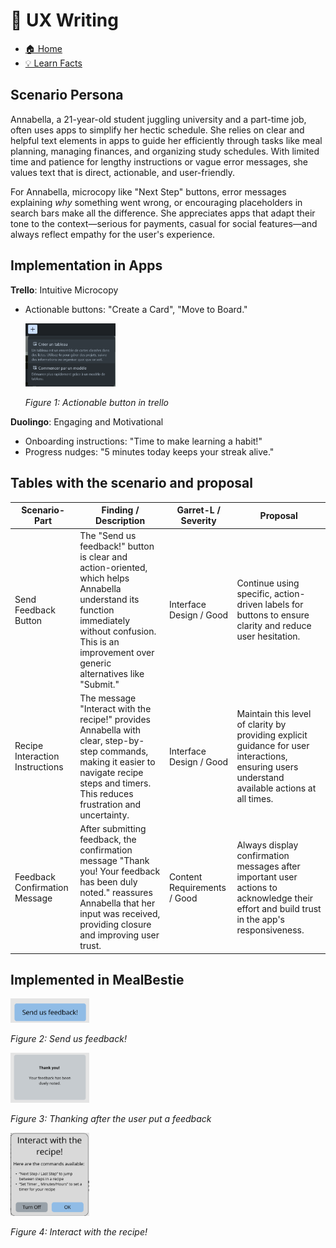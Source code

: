 # 📝 UX Writing

- [🏠 Home](index.md)
- [💡 Learn Facts](LearnFacts/Learn%20Facts%20SW12.md)

## Scenario Persona

Annabella, a 21-year-old student juggling university and a part-time job, often uses apps to simplify her hectic schedule. She relies on clear and helpful text elements in apps to guide her efficiently through tasks like meal planning, managing finances, and organizing study schedules. With limited time and patience for lengthy instructions or vague error messages, she values text that is direct, actionable, and user-friendly.

For Annabella, microcopy like "Next Step" buttons, error messages explaining *why* something went wrong, or encouraging placeholders in search bars make all the difference. She appreciates apps that adapt their tone to the context—serious for payments, casual for social features—and always reflect empathy for the user's experience.

## Implementation in Apps

**Trello**: Intuitive Microcopy
- Actionable buttons: "Create a Card", "Move to Board."

    <img src="Images/sw12/trello.png" alt="trello" style="width:30%; height:auto;">

    *Figure 1: Actionable button in trello*

**Duolingo**: Engaging and Motivational
- Onboarding instructions: "Time to make learning a habit!"
- Progress nudges: "5 minutes today keeps your streak alive."

## Tables with the scenario and proposal

| Scenario-Part | Finding / Description | Garret-L / Severity | Proposal |
|-|-|-|-|
| Send Feedback Button | The "Send us feedback!" button is clear and action-oriented, which helps Annabella understand its function immediately without confusion. This is an improvement over generic alternatives like "Submit." | Interface Design / Good | Continue using specific, action-driven labels for buttons to ensure clarity and reduce user hesitation. |
| Recipe Interaction Instructions | The message "Interact with the recipe!" provides Annabella with clear, step-by-step commands, making it easier to navigate recipe steps and timers. This reduces frustration and uncertainty. | Interface Design / Good | Maintain this level of clarity by providing explicit guidance for user interactions, ensuring users understand available actions at all times. |
| Feedback Confirmation Message | After submitting feedback, the confirmation message "Thank you! Your feedback has been duly noted." reassures Annabella that her input was received, providing closure and improving user trust. | Content Requirements / Good | Always display confirmation messages after important user actions to acknowledge their effort and build trust in the app's responsiveness. |

## Implemented in MealBestie

<img src="Images/sw12/feedback.png" alt="feedback" style="width:25%; height:auto;">

*Figure 2: Send us feedback!*

<img src="Images/sw12/thxfeedback.png" alt="feedback" style="width:25%; height:auto;">

*Figure 3: Thanking after the user put a feedback*

<img src="Images/sw12/interact.png" alt="interact" style="width:25%; height:auto;">

*Figure 4: Interact with the recipe!*